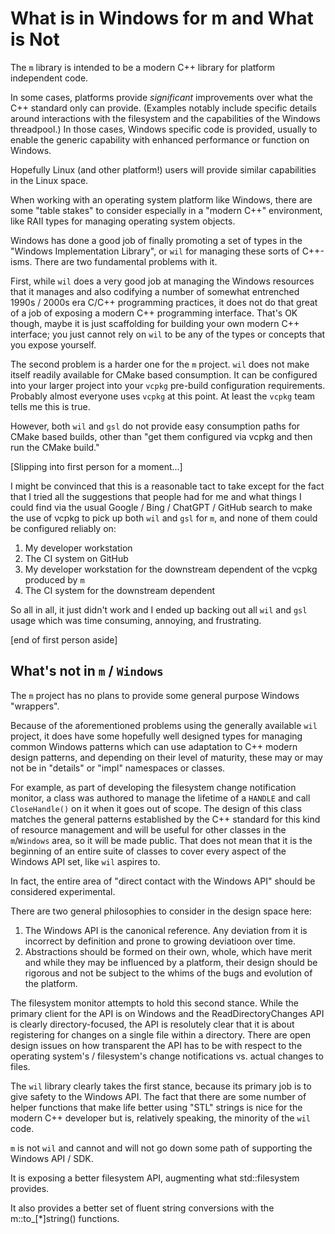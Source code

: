 # What is in Windows for m and What is Not

The `m` library is intended to be a modern C++ library for platform independent code.

In some cases, platforms provide *significant* improvements over what the C++ standard
only can provide. (Examples notably include specific details around interactions with
the filesystem and the capabilities of the Windows threadpool.) In those cases,
Windows specific code is provided, usually to enable the generic capability with
enhanced performance or function on Windows.

Hopefully Linux (and other platform!) users will provide similar capabilities in the
Linux space.

When working with an operating system platform like Windows, there are some "table
stakes" to consider especially in a "modern C++" environment, like RAII types for
managing operating system objects.

Windows has done a good job of finally promoting a set of types in the "Windows
Implementation Library", or `wil` for managing these sorts of C++-isms. There are
two fundamental problems with it.

First, while `wil` does a very good job at managing the Windows resources that
it manages and also codifying a number of somewhat entrenched 1990s / 2000s era
C/C++ programming practices, it does not do that great of a job of exposing a
modern C++ programming interface. That's OK though, maybe it is just scaffolding
for building your own modern C++ interface; you just cannot rely on `wil` to be
any of the types or concepts that you expose yourself.

The second problem is a harder one for the `m` project. `wil` does not make itself
readily available for CMake based consumption. It can be configured into your larger
project into your `vcpkg` pre-build configuration requirements. Probably almost
everyone uses `vcpkg` at this point. At least the `vcpkg` team tells me this is
true.

However, both `wil` and `gsl` do not provide easy consumption paths for CMake
based builds, other than "get them configured via vcpkg and then run the CMake build."

[Slipping into first person for a moment...]

I might be convinced that this is a reasonable tact to take except for the fact that
I tried all the suggestions that people had for me and what things I could find via
the usual Google / Bing / ChatGPT / GitHub search to make the use of vcpkg to pick
up both `wil` and `gsl` for `m`, and none of them could be configured reliably
on:
1. My developer workstation
1. The CI system on GitHub
1. My developer workstation for the downstream dependent of the vcpkg produced by `m`
1. The CI system for the downstream dependent

So all in all, it just didn't work and I ended up backing out all `wil` and `gsl`
usage which was time consuming, annoying, and frustrating.

[end of first person aside]

## What's not in `m` / `Windows`

The `m` project has no plans to provide some general purpose Windows "wrappers".

Because of the aforementioned problems using the generally available `wil` project,
it does have some hopefully well designed types for managing common Windows
patterns which can use adaptation to C++ modern design patterns, and depending
on their level of maturity, these may or may not be in "details" or "impl"
namespaces or classes.

For example, as part of developing the filesystem change notification monitor, a
class was authored to manage the lifetime of a `HANDLE` and call `CloseHandle()`
on it when it goes out of scope. The design of this class matches the general
patterns established by the C++ standard for this kind of resource management
and will be useful for other classes in the `m`/`Windows` area, so it will be
made public. That does not mean that it is the beginning of an entire suite
of classes to cover every aspect of the Windows API set, like `wil` aspires
to.

In fact, the entire area of "direct contact with the Windows API" should be
considered experimental.

There are two general philosophies to consider in the design space here:

1. The Windows API is the canonical reference. Any deviation from it is incorrect
by definition and prone to growing deviatioon over time.
1. Abstractions should be formed on their own, whole, which have merit and while they
may be influenced by a platform, their design should be rigorous and not be subject to
the whims of the bugs and evolution of the platform.

The filesystem monitor attempts to hold this second stance. While the primary client for
the API is on Windows and the ReadDirectoryChanges API is clearly
directory-focused, the API is resolutely clear that it is about registering
for changes on
a single file within a directory. There are open design issues on how transparent the API
has to be with respect to the operating system's / filesystem's change notifications
vs. actual changes to files.

The `wil` library clearly takes the first stance, because its primary job is to 
give safety to the Windows API. The fact that there are some number of helper
functions that make life better using "STL" strings is nice for the modern C++
developer but is, relatively speaking, the minority of the `wil` code.

`m` is not `wil` and cannot and will not go down some path of supporting the
Windows API / SDK.

It is exposing a better filesystem API, augmenting what std::filesystem provides.

It also provides a better set of fluent string conversions with the m::to_[*]string()
functions.


